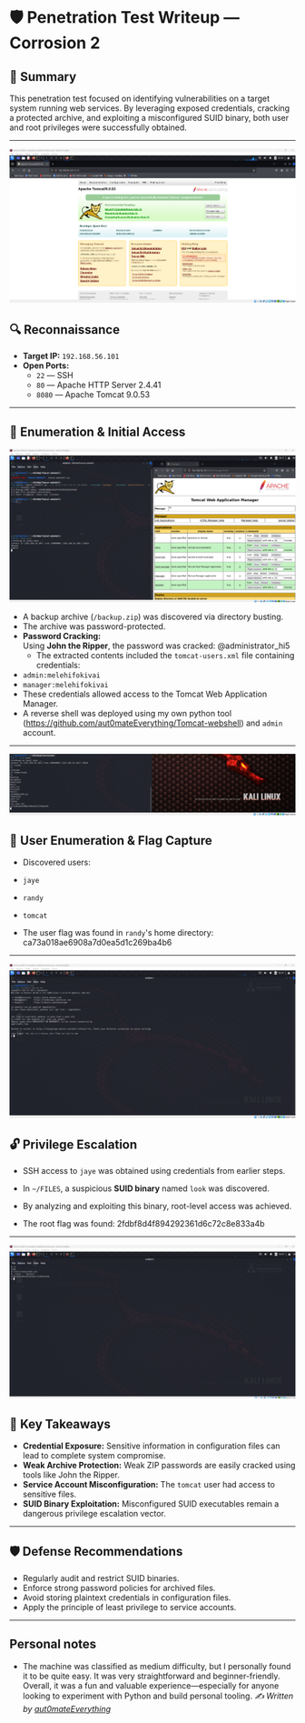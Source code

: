 # 🛡️ Penetration Test Writeup — Corrosion 2

## 📝 Summary

This penetration test focused on identifying vulnerabilities on a target system running web services. By leveraging exposed credentials, cracking a protected archive, and exploiting a misconfigured SUID binary, both user and root privileges were successfully obtained.

---
![Tomcat Manager](img/Tomcat_webpage.png)
## 🔍 Reconnaissance

- **Target IP:** `192.168.56.101`
- **Open Ports:**
  - `22` — SSH  
  - `80` — Apache HTTP Server 2.4.41  
  - `8080` — Apache Tomcat 9.0.53

---

## 📂 Enumeration & Initial Access

![Tomcat Manager](img/my_script_shell.png)

- A backup archive (`/backup.zip`) was discovered via directory busting.
- The archive was password-protected.
- **Password Cracking:**  
  Using **John the Ripper**, the password was cracked: @administrator_hi5
  - The extracted contents included the `tomcat-users.xml` file containing credentials:
- `admin:melehifokivai`
- `manager:melehifokivai`
- These credentials allowed access to the Tomcat Web Application Manager.
- A reverse shell was deployed using my own python tool (https://github.com/aut0mateEverything/Tomcat-webshell) and `admin` account.

---
![reverseshell](img/user.png)
## 👤 User Enumeration & Flag Capture

- Discovered users:
- `jaye`
- `randy`
- `tomcat`

- The user flag was found in `randy`'s home directory: ca73a018ae6908a7d0ea5d1c269ba4b6
---
![ssh](img/ssh.png)

## 🔓 Privilege Escalation

- SSH access to `jaye` was obtained using credentials from earlier steps.
- In `~/FILES`, a suspicious **SUID binary** named `look` was discovered.
- By analyzing and exploiting this binary, root-level access was achieved.

- The root flag was found: 2fdbf8d4f894292361d6c72c8e833a4b
---
![privesc](img/privesc.png)
## 🔑 Key Takeaways

- **Credential Exposure:** Sensitive information in configuration files can lead to complete system compromise.
- **Weak Archive Protection:** Weak ZIP passwords are easily cracked using tools like John the Ripper.
- **Service Account Misconfiguration:** The `tomcat` user had access to sensitive files.
- **SUID Binary Exploitation:** Misconfigured SUID executables remain a dangerous privilege escalation vector.

---

## 🛡️ Defense Recommendations

- Regularly audit and restrict SUID binaries.
- Enforce strong password policies for archived files.
- Avoid storing plaintext credentials in configuration files.
- Apply the principle of least privilege to service accounts.

---
## Personal notes
- The machine was classified as medium difficulty, but I personally found it to be quite easy. It was very straightforward and beginner-friendly. Overall, it was a fun and valuable experience—especially for anyone looking to experiment with Python and build personal tooling. 
*✍️ Written by [aut0mateEverything](https://github.com/aut0mateEverything)*





